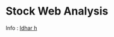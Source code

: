 # Stock Web Analysis

Info : <a href='https://github.com/ParthikB/stock-tracker-family'>Idhar h</a>
